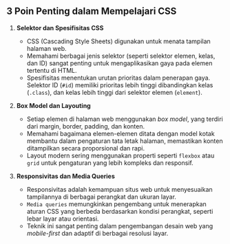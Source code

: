 ## 3 Poin Penting dalam Mempelajari CSS

1. **Selektor dan Spesifisitas CSS**
   - CSS (Cascading Style Sheets) digunakan untuk menata tampilan halaman web.
   - Memahami berbagai jenis selektor (seperti selektor elemen, kelas, dan ID) sangat penting untuk mengaplikasikan gaya pada elemen tertentu di HTML.
   - Spesifisitas menentukan urutan prioritas dalam penerapan gaya. Selektor ID (`#id`) memiliki prioritas lebih tinggi dibandingkan kelas (`.class`), dan kelas lebih tinggi dari selektor elemen (`element`).

2. **Box Model dan Layouting**
   - Setiap elemen di halaman web menggunakan *box model*, yang terdiri dari margin, border, padding, dan konten.
   - Memahami bagaimana elemen-elemen ditata dengan model kotak membantu dalam pengaturan tata letak halaman, memastikan konten ditampilkan secara proporsional dan rapi.
   - Layout modern sering menggunakan properti seperti `flexbox` atau `grid` untuk pengaturan yang lebih kompleks dan responsif.

3. **Responsivitas dan Media Queries**
   - Responsivitas adalah kemampuan situs web untuk menyesuaikan tampilannya di berbagai perangkat dan ukuran layar.
   - `Media queries` memungkinkan pengembang untuk menerapkan aturan CSS yang berbeda berdasarkan kondisi perangkat, seperti lebar layar atau orientasi.
   - Teknik ini sangat penting dalam pengembangan desain web yang *mobile-first* dan adaptif di berbagai resolusi layar.

